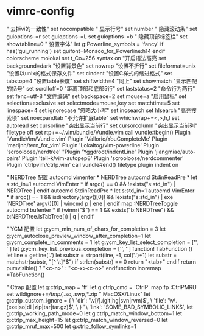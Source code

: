 # vimrc-config
" 去掉vi的一致性"
set nocompatible
" 显示行号"
set number
" 隐藏滚动条" 
set guioptions-=r 
set guioptions-=L
set guioptions-=b
" 隐藏顶部标签栏"
set showtabline=0
" 设置字体"
let g:Powerline_symbols = 'fancy'
if has('gui_running')
	set guifont=Monaco_for_Powerline:h14
endif
colorscheme molokai
set t_Co=256
syntax on    "开启语法高亮
set background=dark        "设置背景色"
set nowrap    "设置不折行"
set fileformat=unix    "设置以unix的格式保存文件"
set cindent        "设置C样式的缩进格式"
set tabstop=4    "设置table长度"
set shiftwidth=4        "同上"
set showmatch    "显示匹配的括号"
set scrolloff=0        "距离顶部和底部5行"
set laststatus=2    "命令行为两行"
set fenc=utf-8      "文件编码"
set backspace=2
set mouse=a        "启用鼠标"
set selection=exclusive
set selectmode=mouse,key
set matchtime=5
set linespace=4
set ignorecase        "忽略大小写"
set incsearch
set hlsearch        "高亮搜索项"
set noexpandtab        "不允许扩展table"
set whichwrap+=<,>,h,l
set autoread
set cursorline        "突出显示当前行"
set cursorcolumn        "突出显示当前列"
filetype off
set rtp+=~/.vim/bundle/Vundle.vim
call vundle#begin()
Plugin 'VundleVim/Vundle.vim'
Plugin 'Valloric/YouCompleteMe'
Plugin 'marijnh/tern_for_vim'
Plugin 'Lokaltog/vim-powerline'
Plugin 'scrooloose/nerdtree'
"Plugin 'Yggdroot/indentLine'
Plugin 'jiangmiao/auto-pairs'
Plugin 'tell-k/vim-autopep8'
Plugin 'scrooloose/nerdcommenter'
Plugin 'ctrlpvim/ctrlp.vim'
call vundle#end()
filetype plugin indent on

" NERDTree 配置
autocmd vimenter * NERDTree
autocmd StdinReadPre * let s:std_in=1
autocmd VimEnter * if argc() == 0 && !exists("s:std_in") | NERDTree | endif
autocmd StdinReadPre * let s:std_in=1
autocmd VimEnter * if argc() == 1 && isdirectory(argv()[0]) && !exists("s:std_in") | exe 'NERDTree' argv()[0] | wincmd p | ene | endif
map <F2> :NERDTreeToggle<CR>
autocmd bufenter * if (winnr("$") == 1 && exists("b:NERDTree") && b:NERDTree.isTabTree()) | q | endif

" YCM 配置
let g:ycm_min_num_of_chars_for_completion = 3
let g:ycm_autoclose_preview_window_after_completion=1
let g:ycm_complete_in_comments = 1
let g:ycm_key_list_select_completion = ['<c-n>', '<Down>']
let g:ycm_key_list_previous_completion = ['<c-p>', '<Up>']
function! TabFunction ()
	let line = getline('.')
	let substr = strpart(line, -1, col('.')+1)
	let substr = matchstr(substr, "[^ \t]*$")
	if strlen(substr) == 0
		return "\<tab>"
	endif
	return pumvisible() ? "\<c-n>" : "\<c-x>\<c-o>"
endfunction
inoremap <tab> <c-r>=TabFunction()<cr>

" Ctrap 配置
let g:ctrlp_map = '<leader>ff'
let g:ctrlp_cmd = 'CtrlP'
map <leader>fp :CtrlPMRU<CR>
set wildignore+=*/tmp/*,*.so,*.swp,*.zip     " MacOSX/Linux"
let g:ctrlp_custom_ignore = {
			\ 'dir':  '\v[\/]\.(git|hg|svn|rvm)$',
			\ 'file': '\v\.(exe|so|dll|zip|tar|tar.gz)$',
			\ }
"\ 'link': 'SOME_BAD_SYMBOLIC_LINKS',
let g:ctrlp_working_path_mode=0
let g:ctrlp_match_window_bottom=1
let g:ctrlp_max_height=15
let g:ctrlp_match_window_reversed=0
let g:ctrlp_mruf_max=500
let g:ctrlp_follow_symlinks=1
